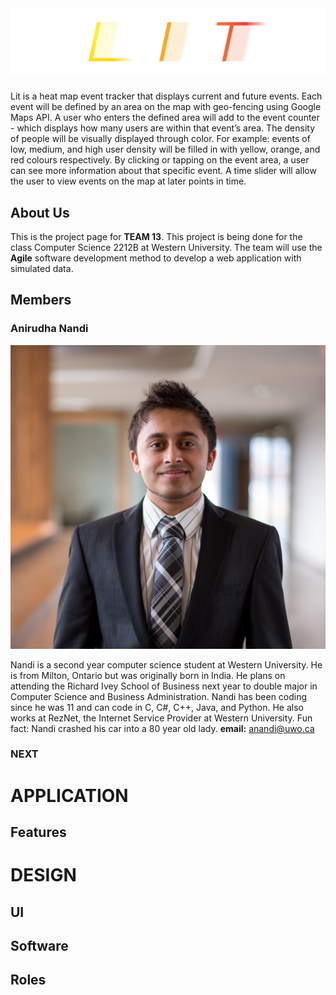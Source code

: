 <br>

<a name="LIT">

# </a>![lit logo](/website/img/lit-logo.png)

Lit is a heat map event tracker that displays current and future events. Each event will be defined by an area on the map with geo-fencing using Google Maps API. A user who enters the defined area will add to the event counter - which displays how many users are within that event’s area. The density of people will be visually displayed through color. For example: events of low, medium, and high user density will be filled in with yellow, orange, and red colours respectively. By clicking or tapping on the event area, a user can see more information about that specific event. A time slider will allow the user to view events on the map at later points in time.

<a name="1.1"></a>

## About Us

This is the project page for **TEAM 13**. This project is being done for the class Computer Science 2212B at Western University. The team will use the **Agile** software development method to develop a web application with simulated data.

## <a name="1.2"></a>Members

### Anirudha Nandi
![alt text](/website/img/nandi.jpg)

Nandi is a second year computer science student at Western University. He is from Milton, Ontario but was originally born in India. He plans on attending the Richard Ivey School of Business next year to double major in Computer Science and Business Administration. Nandi has been coding since he was 11 and can code in C, C#, C++, Java, and Python. He also works at RezNet, the Internet Service Provider at Western University. Fun fact: Nandi crashed his car into a 80 year old lady.
**email:** anandi@uwo.ca

### NEXT

# <a name="application"></a>APPLICATION

## <a name="2.2"></a>Features

# <a name="design"></a>DESIGN

## <a name="3.1"></a>UI

## <a name="3.2"></a>Software

## <a name="3.3"></a>Roles


